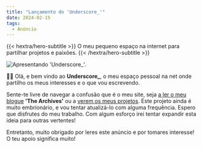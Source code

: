 ```yaml
---
title: "Lançamento do 'Underscore_'"
date: 2024-02-15
tags:
  - Anúncio
---
```

{{< hextra/hero-subtitle >}}
  O meu pequeno espaço na internet para partilhar projetos e paixões.
{{< /hextra/hero-subtitle >}}

![](/images/patreon-cover.jpg "Apresentando 'Underscore_'.")

👋🏻 Olá, e bem vindo ao **Underscore_**, o meu espaço pessoal na net onde partilho os meus interesses e o que vou escrevendo.

Sente-te livre de navegar a confusão que é o meu site, seja [a ler o meu blogue](/pt/archives/) **'The Archives'** ou a [verem os meus projetos](/pt/projects/). Este projeto ainda é muito embrionário, e vou tentar atualizá-lo com alguma frequência. Espero que disfrutes do meu trabalho. Com algum esforço irei tentar expandir esta ideia para outras vertentes!

Entretanto, muito obrigado por leres este anúncio e por tomares interesse! O teu apoio significa muito!